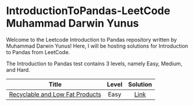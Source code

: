 # IntroductionToPandas-LeetCode Muhammad Darwin Yunus

Welcome to the Leetcode Introduction to Pandas repository written by Muhammad Darwin Yunus! Here, I will be hosting solutions for Introduction to Pandas from LeetCode.

The Introduction to Pandas test contains 3 levels, namely Easy, Medium, and Hard.

| Title | Level | Solution |
|:-----:|:----------:|:--------:|
|[Recyclable and Low Fat Products](https://leetcode.com/problems/recyclable-and-low-fat-products/description/?envType=study-plan-v2&envId=top-sql-50)|Easy|[Link](https://github.com/Muhammad-Darwin-Yunus/SQL50-LeetCode/blob/main/Code%20SQL/Recyclable%20and%20Low%20Fat%20Products)
